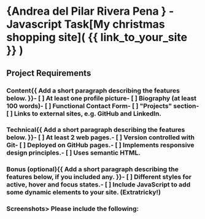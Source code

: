 # {Andrea del Pilar Rivera Pena } - Javascript Task[My christmas shopping site]( {{ link_to_your_site }} )

## Project Requirements

### Content{{ Add a short paragraph describing the features below. }}- [ ] At least one profile picture- [ ] Biography (at least 100 words)- [ ] Functional Contact Form- [ ] "Projects" section- [ ] Links to external sites, e.g. GitHub and LinkedIn.

### Technical{{ Add a short paragraph describing the features below. }}- [ ] At least 2 web pages.- [ ] Version controlled with Git- [ ] Deployed on GitHub pages.- [ ] Implements responsive design principles.- [ ] Uses semantic HTML.

### Bonus (optional){{ Add a short paragraph describing the features below, if you included any. }}- [ ] Different styles for active, hover and focus states.- [ ] Include JavaScript to add some dynamic elements to your site. (Extratricky!)

### Screenshots> Please include the following:
